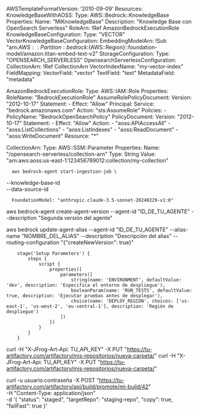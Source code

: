 
AWSTemplateFormatVersion: '2010-09-09'
Resources:
  KnowledgeBaseWithAOSS:
    Type: AWS::Bedrock::KnowledgeBase
    Properties:
      Name: "MiKnowledgeBase"
      Description: "Knowledge Base con OpenSearch Serverless"
      RoleArn: !Ref AmazonBedrockExecutionRole
      KnowledgeBaseConfiguration:
        Type: "VECTOR"
        VectorKnowledgeBaseConfiguration:
          EmbeddingModelArn: !Sub "arn:${AWS::Partition}:bedrock:${AWS::Region}::foundation-model/amazon.titan-embed-text-v2"
      StorageConfiguration:
        Type: "OPENSEARCH_SERVERLESS"
        OpensearchServerlessConfiguration:
          CollectionArn: !Ref CollectionArn
          VectorIndexName: "my-vector-index"
          FieldMapping:
            VectorField: "vector"
            TextField: "text"
            MetadataField: "metadata"

  AmazonBedrockExecutionRole:
    Type: AWS::IAM::Role
    Properties:
      RoleName: "BedrockExecutionRole"
      AssumeRolePolicyDocument:
        Version: "2012-10-17"
        Statement:
          - Effect: "Allow"
            Principal:
              Service: "bedrock.amazonaws.com"
            Action: "sts:AssumeRole"
      Policies:
        - PolicyName: "BedrockOpenSearchPolicy"
          PolicyDocument:
            Version: "2012-10-17"
            Statement:
              - Effect: "Allow"
                Action:
                  - "aoss:APIAccessAll"
                  - "aoss:ListCollections"
                  - "aoss:ListIndexes"
                  - "aoss:ReadDocument"
                  - "aoss:WriteDocument"
                Resource: "*"

  CollectionArn:
    Type: AWS::SSM::Parameter
    Properties:
      Name: "/opensearch-serverless/collection-arn"
      Type: String
      Value: "arn:aws:aoss:us-east-1:123456789012:collection/my-collection"


      aws bedrock-agent start-ingestion-job \
  --knowledge-base-id <KnowledgeBaseId> \
  --data-source-id <DataSourceId>


      FoundationModel: "anthropic.claude-3.5-sonnet-20240229-v1:0"

aws bedrock-agent create-agent-version --agent-id "ID_DE_TU_AGENTE" --description "Segunda versión del agente"

aws bedrock update-agent-alias  --agent-id "ID_DE_TU_AGENTE"  --alias-name "NOMBRE_DEL_ALIAS" --description "Descripción del alias"  --routing-configuration "{"createNewVersion": true}"




        stage('Setup Parameters') {
            steps {
                script {
                    properties([
                        parameters([
                            string(name: 'ENVIRONMENT', defaultValue: 'dev', description: 'Especifica el entorno de despliegue'),
                            booleanParam(name: 'RUN_TESTS', defaultValue: true, description: 'Ejecutar pruebas antes de desplegar'),
                            choice(name: 'DEPLOY_REGION', choices: ['us-east-1', 'us-west-2', 'eu-central-1'], description: 'Región de despliegue')
                        ])
                    ])
                }
            }
        }







curl -H "X-JFrog-Art-Api: TU_API_KEY" -X PUT "https://tu-artifactory.com/artifactory/mis-repositorios/nueva-carpeta/"
curl -H "X-JFrog-Art-Api: TU_API_KEY" -X PUT "https://tu-artifactory.com/artifactory/mis-repositorios/nueva-carpeta/"



curl -u usuario:contraseña -X POST "https://tu-artifactory.com/artifactory/api/build/promote/mi-build/42" \
-H "Content-Type: application/json" \
-d '{
  "status": "staged",
  "targetRepo": "staging-repo",
  "copy": true,
  "failFast": true
}'

